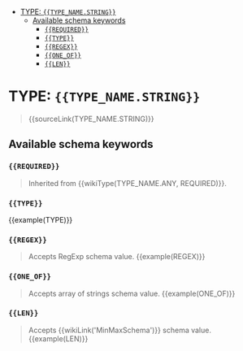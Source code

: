 - [TYPE: `{{TYPE_NAME.STRING}}`](#type-typenamestring)
  - [Available schema keywords](#available-schema-keywords)
    - [`{{REQUIRED}}`](#required)
    - [`{{TYPE}}`](#type)
    - [`{{REGEX}}`](#regex)
    - [`{{ONE_OF}}`](#oneof)
    - [`{{LEN}}`](#len)

# TYPE: `{{TYPE_NAME.STRING}}`
> {{sourceLink(TYPE_NAME.STRING)}}

## Available schema keywords
### `{{REQUIRED}}`
> Inherited from {{wikiType(TYPE_NAME.ANY, REQUIRED)}}.

### `{{TYPE}}`
{{example(TYPE)}}

### `{{REGEX}}`
> Accepts RegExp schema value.
{{example(REGEX)}}

### `{{ONE_OF}}`
> Accepts array of strings schema value.
{{example(ONE_OF)}}

### `{{LEN}}`
> Accepts {{wikiLink('MinMaxSchema')}} schema value.
{{example(LEN)}}

